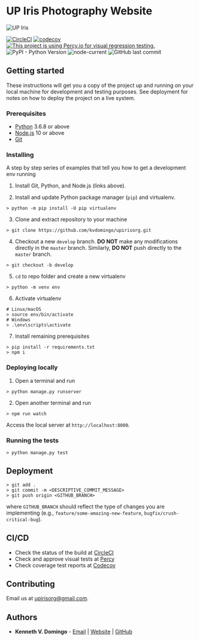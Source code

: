 # UP Iris Photography Website

![UP Iris](http://res.cloudinary.com/kdphotography-assets/image/upload/c_scale,w_256/v1/upirisorg/web/static/web/media/private/logo.png)

[![CircleCI](https://circleci.com/gh/kvdomingo/upirisorg.svg?style=svg)](https://circleci.com/gh/kvdomingo/upirisorg)
[![codecov](https://codecov.io/gh/kvdomingo/upirisorg/branch/master/graph/badge.svg)](https://codecov.io/gh/kvdomingo/upirisorg)
[![This project is using Percy.io for visual regression testing.](https://percy.io/static/images/percy-badge.svg)](https://percy.io/Kenneth-V-Domingo/upirisorg)
![PyPI - Python Version](https://img.shields.io/pypi/pyversions/django?style=flat-square)
![node-current](https://img.shields.io/node/v/react?style=flat-square)
![GitHub last commit](https://img.shields.io/github/last-commit/kvdomingo/upirisorg?style=flat-square)


## Getting started
These instructions will get you a copy of the project up and running on your local machine for development and testing purposes. See deployment for notes on how to deploy the project on a live system.

### Prerequisites
- [Python](https://python.org/downloads) 3.6.8 or above
- [Node.js](https://nodejs.org/en/) 10 or above
- [Git](https://git-scm.com/)

### Installing
A step by step series of examples that tell you how to get a development env running

1. Install Git, Python, and Node.js (links above).

2. Install and update Python package manager (`pip`) and virtualenv.
```shell
> python -m pip install -U pip virtualenv
```

3. Clone and extract repository to your machine
```shell
> git clone https://github.com/kvdomingo/upirisorg.git
```

4. Checkout a new `develop` branch. **DO NOT** make any modifications directly in the `master` branch. Similarly, **DO NOT** push directly to the `master` branch.
```shell
> git checkout -b develop
```

5. `cd` to repo folder and create a new virtualenv
```shell
> python -m venv env
```

6. Activate virtualenv
```shell
# Linux/macOS
> source env/bin/activate
# Windows
> .\env\scripts\activate
```

7. Install remaining prerequisites
```shell
> pip install -r requirements.txt
> npm i
```

### Deploying locally
1. Open a terminal and run
```shell
> python manage.py runserver
```

2. Open another terminal and run
```shell
> npm run watch
```

Access the local server at `http://localhost:8000`.

### Running the tests
```shell
> python manage.py test
```

## Deployment
```shell
> git add .
> git commit -m <DESCRIPTIVE_COMMIT_MESSAGE>
> git push origin <GITHUB_BRANCH>
```
where `GITHUB_BRANCH` should reflect the type of changes you are implementing (e.g., `feature/some-amazing-new-feature`, `bugfix/crush-critical-bug`).

## CI/CD
- Check the status of the build at [CircleCI](https://circleci.com/gh/kvdomingo/upirisorg)
- Check and approve visual tests at [Percy](https://percy.io/Kenneth-V-Domingo/upirisorg)
- Check coverage test reports at [Codecov](https://codecov.io/gh/kvdomingo/upirisorg)

## Contributing
Email us at [upirisorg@gmail.com](mailto:upirisorg.gmail.com).

## Authors
- **Kenneth V. Domingo** - [Email](mailto:hello@kvdomingo.xyz) | [Website](https://kvdomingo.xyz) | [GitHub](https://github.com/kvdomingo)
